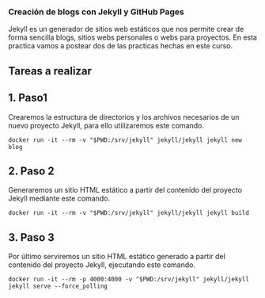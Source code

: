 ### Creación de blogs con Jekyll y GitHub Pages

Jekyll es un generador de sitios web estáticos que nos permite crear de forma sencilla blogs, sitios webs personales o webs para proyectos. En esta practica vamos a postear dos de las practicas hechas en este curso.

##  Tareas a realizar
## 1. Paso1
Crearemos la estructura de directorios y los archivos necesarios de un nuevo proyecto Jekyll, para ello utilizaremos este comando.

`docker run -it --rm -v "$PWD:/srv/jekyll" jekyll/jekyll jekyll new blog`

## 2. Paso 2
 Generaremos un sitio HTML estático a partir del contenido del proyecto Jekyll mediante este comando.

 `docker run -it --rm -v "$PWD:/srv/jekyll" jekyll/jekyll jekyll build`

 ## 3. Paso 3
 Por último serviremos un sitio HTML estático generado a partir del contenido del proyecto Jekyll, ejecutando este comando.

 `docker run -it --rm -p 4000:4000 -v "$PWD:/srv/jekyll" jekyll/jekyll jekyll serve --force_polling`
